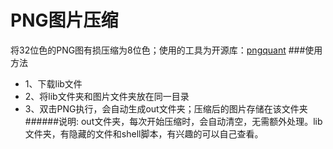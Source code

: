 # PNG图片压缩
将32位色的PNG图有损压缩为8位色；使用的工具为开源库：[pngquant](https://github.com/pornel/pngquant)
###使用方法
* 1、下载lib文件
* 2、将lib文件夹和图片文件夹放在同一目录
* 3、双击PNG执行，会自动生成out文件夹；压缩后的图片存储在该文件夹
######说明: out文件夹，每次开始压缩时，会自动清空，无需额外处理。lib文件夹，有隐藏的文件和shell脚本，有兴趣的可以自己查看。
